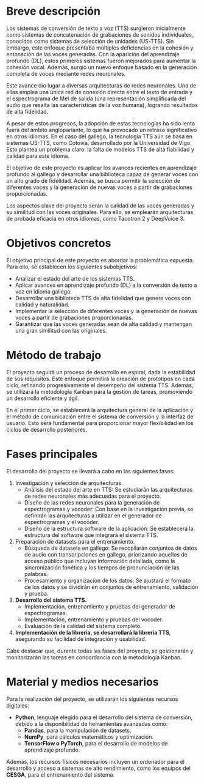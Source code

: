 # Breve descripción
Los sistemas de conversión de texto a voz (TTS) surgieron inicialmente como sistemas de concatenación de grabaciones de sonidos individuales, conocidos como sistemas de selección de unidades (US-TTS). Sin embargo, este enfoque presentaba múltiples deficiencias en la cohesión y entonación de las voces generadas. Con la aparición del aprendizaje profundo (DL), estos primeros sistemas fueron mejorados para aumentar la cohesión vocal. Además, surgió un nuevo enfoque basado en la generación completa de voces mediante redes neuronales.

Este avance dio lugar a diversas arquitecturas de redes neuronales. Una de ellas emplea una única red de conexión directa entre el texto de entrada y el espectrograma de Mel de salida (una representación simplificada del audio que resalta las características de la voz humana), logrando resultados de alta fidelidad.

A pesar de estos progresos, la adopción de estas tecnologías ha sido lenta fuera del ámbito angloparlante, lo que ha provocado un retraso significativo en otros idiomas. En el caso del gallego, la tecnología TTS aún se basa en sistemas US-TTS, como Cotovía, desarrollado por la Universidad de Vigo. Esto plantea un problema claro: la falta de modelos TTS de alta fiabilidad y calidad para este idioma.

El objetivo de este proyecto es aplicar los avances recientes en aprendizaje profundo al gallego y desarrollar una biblioteca capaz de generar voces con un alto grado de fidelidad. Además, se busca permitir la selección de diferentes voces y la generación de nuevas voces a partir de grabaciones proporcionadas.

Los aspectos clave del proyecto serán la calidad de las voces generadas y su similitud con las voces originales. Para ello, se emplearán arquitecturas de probada eficacia en otros idiomas, como Tacotron 2 y DeepVoice 3.

# Objetivos concretos
El objetivo principal de este proyecto es abordar la problemática expuesta. Para ello, se establecen los siguientes subobjetivos:

- Analizar el estado del arte de los sistemas TTS.
- Aplicar avances en aprendizaje profundo (DL) a la conversión de texto a voz en idioma gallego.
- Desarrollar una biblioteca TTS de alta fidelidad que genere voces con calidad y naturalidad.
- Implementar la selección de diferentes voces y la generación de nuevas voces a partir de grabaciones proporcionadas.
- Garantizar que las voces generadas sean de alta calidad y mantengan una gran similitud con las originales.

# Método de trabajo
El proyecto seguirá un proceso de desarrollo en espiral, dada la estabilidad de sus requisitos. Este enfoque permitirá la creación de prototipos en cada ciclo, refinando progresivamente el desempeño del sistema TTS. Además, se utilizará la metodología Kanban para la gestión de tareas, promoviendo un desarrollo eficiente y ágil.

En el primer ciclo, se establecerá la arquitectura general de la aplicación y el método de comunicación entre el sistema de conversión y la interfaz de usuario. Esto será fundamental para proporcionar mayor flexibilidad en los ciclos de desarrollo posteriores.

# Fases principales
El desarrollo del proyecto se llevará a cabo en las siguientes fases:
1. Investigación y selección de arquitecturas.
	- Análisis del estado del arte en TTS: Se estudiarán las arquitecturas de redes neuronales más adecuadas para el proyecto.
	- Diseño de las redes neuronales para la generación de espectrogramas y vocoder: Con base en la investigación previa, se definirán las arquitecturas a utilizar en el generador de espectrogramas y el vocoder.
	- Diseño de la estructura software de la aplicación: Se establecerá la estructura del software que integrará el sistema TTS.
2. Preparación de datasets para el entrenamiento.
	- Búsqueda de datasets en gallego: Se recopilarán conjuntos de datos de audio con transcripciones en gallego, priorizando aquellos de acceso público que incluyan información detallada, como la sincronización fonética y los tiempos de pronunciación de las palabras.
	- Procesamiento y organización de los datos: Se ajustará el formato de los datos y se dividirán en conjuntos de entrenamiento, validación y prueba.
3. **Desarrollo del sistema TTS.**
	- Implementación, entrenamiento y pruebas del generador de espectrogramas.
	- Implementación, entrenamiento y pruebas del vocoder.
	- Evaluación de la calidad del sistema completo.
4. **Implementación de la librería, se desarrollará la librería TTS**, asegurando su facilidad de integración y usabilidad.

Cabe destacar que, durante todas las fases del proyecto, se gestionarán y monitorizarán las tareas en concordancia con la metodología Kanban.

# Material y medios necesarios
Para la realización del proyecto, se utilizarán los siguientes recursos digitales:

- **Python**, lenguaje elegido para el desarrollo del sistema de conversión, debido a la disponibilidad de herramientas avanzadas como:
    - **Pandas**, para la manipulación de datasets.
    - **NumPy**, para cálculos matemáticos y optimización.
    - **TensorFlow o PyTorch**, para el desarrollo de modelos de aprendizaje profundo.

Además, los recursos físicos necesarios incluyen un ordenador para el desarrollo y acceso a sistemas de alto rendimiento, como los equipos del **CESGA**, para el entrenamiento del sistema.